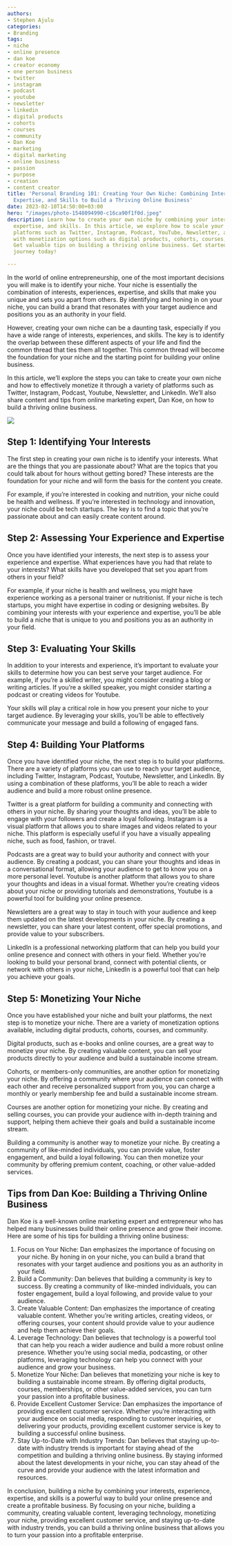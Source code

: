 ```yaml
---
authors:
- Stephen Ajulu
categories:
- Branding
tags:
- niche
- online presence
- dan koe
- creator economy
- one person business
- twitter
- instagram
- podcast
- youtube
- newsletter
- linkedin
- digital products
- cohorts
- courses
- community
- Dan Koe
- marketing
- digital marketing
- online business
- passion
- purpose
- creation
- content creator
title: 'Personal Branding 101: Creating Your Own Niche: Combining Interests, Experience,
  Expertise, and Skills to Build a Thriving Online Business'
date: 2023-02-10T14:50:00+03:00
hero: "/images/photo-1548094990-c16ca90f1f0d.jpeg"
description: Learn how to create your own niche by combining your interests, experience,
  expertise, and skills. In this article, we explore how to scale your niche to popular
  platforms such as Twitter, Instagram, Podcast, YouTube, Newsletter, and LinkedIn
  with monetization options such as digital products, cohorts, courses, and community.
  Get valuable tips on building a thriving online business. Get started on your niche
  journey today!

---
```

In the world of online entrepreneurship, one of the most important decisions you will make is to identify your niche. Your niche is essentially the combination of interests, experiences, expertise, and skills that make you unique and sets you apart from others. By identifying and honing in on your niche, you can build a brand that resonates with your target audience and positions you as an authority in your field.

However, creating your own niche can be a daunting task, especially if you have a wide range of interests, experiences, and skills. The key is to identify the overlap between these different aspects of your life and find the common thread that ties them all together. This common thread will become the foundation for your niche and the starting point for building your online business.

In this article, we’ll explore the steps you can take to create your own niche and how to effectively monetize it through a variety of platforms such as Twitter, Instagram, Podcast, Youtube, Newsletter, and LinkedIn. We’ll also share content and tips from online marketing expert, Dan Koe, on how to build a thriving online business.

![](/images/318185066_199536639228205_3347918203346184619_n.jpg)

## Step 1: Identifying Your Interests

The first step in creating your own niche is to identify your interests. What are the things that you are passionate about? What are the topics that you could talk about for hours without getting bored? These interests are the foundation for your niche and will form the basis for the content you create.

For example, if you’re interested in cooking and nutrition, your niche could be health and wellness. If you’re interested in technology and innovation, your niche could be tech startups. The key is to find a topic that you’re passionate about and can easily create content around.

## Step 2: Assessing Your Experience and Expertise

Once you have identified your interests, the next step is to assess your experience and expertise. What experiences have you had that relate to your interests? What skills have you developed that set you apart from others in your field?

For example, if your niche is health and wellness, you might have experience working as a personal trainer or nutritionist. If your niche is tech startups, you might have expertise in coding or designing websites. By combining your interests with your experience and expertise, you’ll be able to build a niche that is unique to you and positions you as an authority in your field.

## Step 3: Evaluating Your Skills

In addition to your interests and experience, it’s important to evaluate your skills to determine how you can best serve your target audience. For example, if you’re a skilled writer, you might consider creating a blog or writing articles. If you’re a skilled speaker, you might consider starting a podcast or creating videos for Youtube.

Your skills will play a critical role in how you present your niche to your target audience. By leveraging your skills, you’ll be able to effectively communicate your message and build a following of engaged fans.

## Step 4: Building Your Platforms

Once you have identified your niche, the next step is to build your platforms. There are a variety of platforms you can use to reach your target audience, including Twitter, Instagram, Podcast, Youtube, Newsletter, and LinkedIn. By using a combination of these platforms, you’ll be able to reach a wider audience and build a more robust online presence.

Twitter is a great platform for building a community and connecting with others in your niche. By sharing your thoughts and ideas, you’ll be able to engage with your followers and create a loyal following. Instagram is a visual platform that allows you to share images and videos related to your niche. This platform is especially useful if you have a visually appealing niche, such as food, fashion, or travel.

Podcasts are a great way to build your authority and connect with your audience. By creating a podcast, you can share your thoughts and ideas in a conversational format, allowing your audience to get to know you on a more personal level. Youtube is another platform that allows you to share your thoughts and ideas in a visual format. Whether you’re creating videos about your niche or providing tutorials and demonstrations, Youtube is a powerful tool for building your online presence.

Newsletters are a great way to stay in touch with your audience and keep them updated on the latest developments in your niche. By creating a newsletter, you can share your latest content, offer special promotions, and provide value to your subscribers.

LinkedIn is a professional networking platform that can help you build your online presence and connect with others in your field. Whether you’re looking to build your personal brand, connect with potential clients, or network with others in your niche, LinkedIn is a powerful tool that can help you achieve your goals.

## Step 5: Monetizing Your Niche

Once you have established your niche and built your platforms, the next step is to monetize your niche. There are a variety of monetization options available, including digital products, cohorts, courses, and community.

Digital products, such as e-books and online courses, are a great way to monetize your niche. By creating valuable content, you can sell your products directly to your audience and build a sustainable income stream.

Cohorts, or members-only communities, are another option for monetizing your niche. By offering a community where your audience can connect with each other and receive personalized support from you, you can charge a monthly or yearly membership fee and build a sustainable income stream.

Courses are another option for monetizing your niche. By creating and selling courses, you can provide your audience with in-depth training and support, helping them achieve their goals and build a sustainable income stream.

Building a community is another way to monetize your niche. By creating a community of like-minded individuals, you can provide value, foster engagement, and build a loyal following. You can then monetize your community by offering premium content, coaching, or other value-added services.

## Tips from Dan Koe: Building a Thriving Online Business

Dan Koe is a well-known online marketing expert and entrepreneur who has helped many businesses build their online presence and grow their income. Here are some of his tips for building a thriving online business:

1. Focus on Your Niche: Dan emphasizes the importance of focusing on your niche. By honing in on your niche, you can build a brand that resonates with your target audience and positions you as an authority in your field.
2. Build a Community: Dan believes that building a community is key to success. By creating a community of like-minded individuals, you can foster engagement, build a loyal following, and provide value to your audience.
3. Create Valuable Content: Dan emphasizes the importance of creating valuable content. Whether you’re writing articles, creating videos, or offering courses, your content should provide value to your audience and help them achieve their goals.
4. Leverage Technology: Dan believes that technology is a powerful tool that can help you reach a wider audience and build a more robust online presence. Whether you’re using social media, podcasting, or other platforms, leveraging technology can help you connect with your audience and grow your business.
5. Monetize Your Niche: Dan believes that monetizing your niche is key to building a sustainable income stream. By offering digital products, courses, memberships, or other value-added services, you can turn your passion into a profitable business.
6. Provide Excellent Customer Service: Dan emphasizes the importance of providing excellent customer service. Whether you’re interacting with your audience on social media, responding to customer inquiries, or delivering your products, providing excellent customer service is key to building a successful online business.
7. Stay Up-to-Date with Industry Trends: Dan believes that staying up-to-date with industry trends is important for staying ahead of the competition and building a thriving online business. By staying informed about the latest developments in your niche, you can stay ahead of the curve and provide your audience with the latest information and resources.

In conclusion, building a niche by combining your interests, experience, expertise, and skills is a powerful way to build your online presence and create a profitable business. By focusing on your niche, building a community, creating valuable content, leveraging technology, monetizing your niche, providing excellent customer service, and staying up-to-date with industry trends, you can build a thriving online business that allows you to turn your passion into a profitable enterprise.